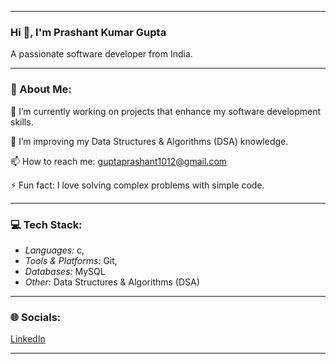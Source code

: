  ---

### Hi 👋, I'm Prashant Kumar Gupta
A passionate software developer from India.


---


### 💫 About Me:
🔭 I’m currently working on projects that enhance my software development skills.

🌱 I’m improving my Data Structures & Algorithms (DSA) knowledge.

📫 How to reach me: guptaprashant1012@gmail.com


⚡ Fun fact: I love solving complex problems with simple code.

---

### 💻 Tech Stack:
- *Languages:* c,
- *Tools & Platforms:* Git,
- *Databases:* MySQL 
- *Other:* Data Structures & Algorithms (DSA) 


---

### 🌐 Socials:
[LinkedIn]([https://linkedin.com](https://www.linkedin.com/in/prashant-kumar-gupta-47971b1b5/))

---
